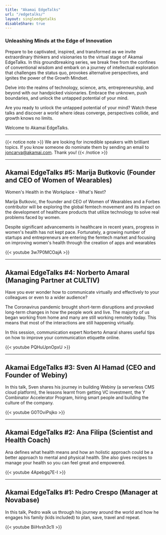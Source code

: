 ```yaml
---
title: "Akamai EdgeTalks"
url: "/edgetalks/"
layout: singleedgetalks
disableShare: true
---
```


### Unleashing Minds at the Edge of Innovation

Prepare to be captivated, inspired, and transformed as we invite extraordinary thinkers and visionaries to the virtual stage of Akamai EdgeTalks. In this groundbreaking series, we break free from the confines of conventional wisdom and embark on a journey of intellectual exploration that challenges the status quo, provokes alternative perspectives, and ignites the power of the Growth Mindset.

Delve into the realms of technology, science, arts, entrepreneurship, and beyond with our handpicked visionaries. Embrace the unknown, push boundaries, and unlock the untapped potential of your mind.

Are you ready to unlock the untapped potential of your mind? Watch these talks and discover a world where ideas converge, perspectives collide, and growth knows no limits. 

Welcome to Akamai EdgeTalks.

------------------------------------------------------------------------------------------------------------------------------

{{< notice note >}}
We are looking for incredible speakers with brilliant topics. If you know someone do nominate them by sending an email to joncarva@akamai.com. Thank you!
{{< /notice >}}

------------------------------------------------------------------------------------------------------------------------------


## Akamai EdgeTalks #5: Marija Butkovic (Founder and CEO of Women of Wearables)
Women's Health in the Workplace - What's Next?

Marija Butkovic, the founder and CEO of Women of Wearables and a Forbes contributor will be exploring the global femtech movement and its impact on the development of healthcare products that utilize technology to solve real problems faced by women. 

Despite significant advancements in healthcare in recent years, progress in women's health has not kept pace. Fortunately, a growing number of startups and entrepreneurs are entering the femtech market and focusing on improving women's health through the creation of apps and wearables

{{< youtube 3w7P0MCOajA >}}

------------------------------------------------------------------------------------------------------------------------------

## Akamai EdgeTalks #4: Norberto Amaral (Managing Partner at CULTIV)
Have you ever wonder how to communicate virtually and effectively to your colleagues or even to a wider audience?

The Coronavirus pandemic brought short-term disruptions and provoked long-term changes in how the people work and live. The majority of us began working from home and many are still working remotely today. This means that most of the interactions are still happening virtually.

In this session, communication expert Norberto Amaral shares useful tips on how to improve your communication etiquette online.

{{< youtube PQHuUpnOpxU >}}

------------------------------------------------------------------------------------------------------------------------------


## Akamai EdgeTalks #3: Sven Al Hamad (CEO and Founder of Webiny)
In this talk, Sven shares his journey in building Webiny (a serverless CMS cloud platform), the lessons learnt from getting VC investment, the Y Combinator Accelerator Program, hiring smart people and building the culture of the company.

{{< youtube G0TOviPsjko >}}

------------------------------------------------------------------------------------------------------------------------------

## Akamai EdgeTalks #2: Ana Filipa (Scientist and Health Coach)
Ana defines what health means and how an holistic approach could be a better approach to mental and physical health. She also gives recipes to manage your health so you can feel great and empowered.  

{{< youtube 4Apebgq7E-I >}}

------------------------------------------------------------------------------------------------------------------------------


## Akamai EdgeTalks #1: Pedro Crespo (Manager at Novabase)
In this talk, Pedro walk us through his journey around the world and how he engages his family (kids included) to plan, save, travel and repeat.

{{< youtube BiiHvsh3c1I >}}